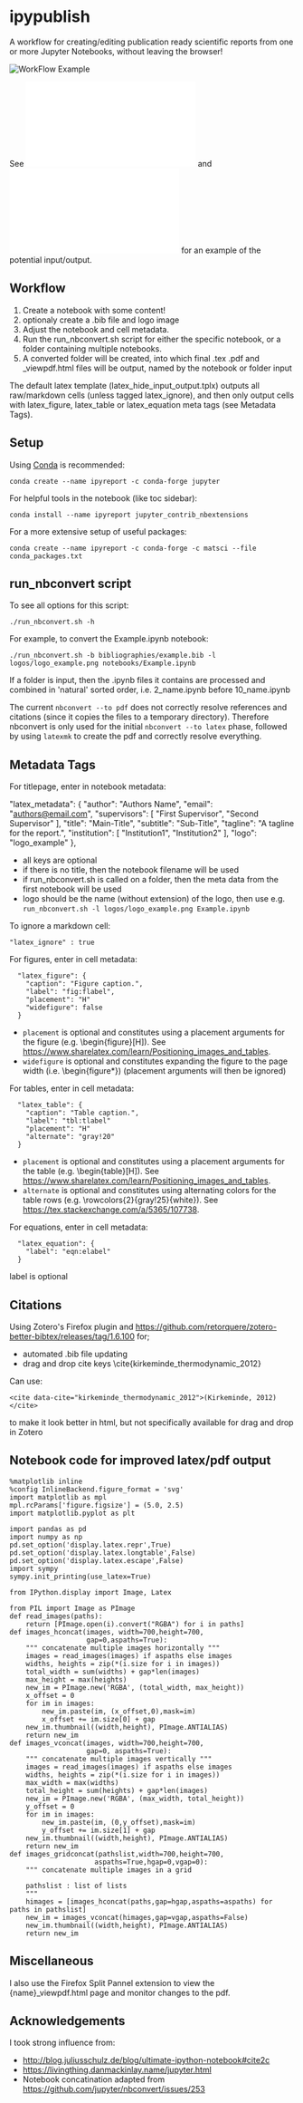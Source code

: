 # ipypublish
A workflow for creating/editing publication ready scientific reports from one or more Jupyter Notebooks, without leaving the browser!

![WorkFlow Example](/example_workflow.gif)

See ![notebooks/Example.ipynb](converted/Example.pdf) and ![converted/Example.pdf](converted/Example.pdf) for an example of the potential input/output.

## Workflow

1. Create a notebook with some content!
2. optionaly create a .bib file and logo image
3. Adjust the notebook and cell metadata. 
4. Run the run_nbconvert.sh script for either the specific notebook, or a folder containing multiple notebooks. 
5. A converted folder will be created, into which final .tex .pdf and _viewpdf.html files will be output, named by the notebook or folder input

The default latex template (latex_hide_input_output.tplx) outputs all raw/markdown cells (unless tagged latex_ignore), and then only output cells with latex_figure, latex_table or latex_equation meta tags (see Metadata Tags).

## Setup

Using [Conda](https://conda.io/docs/) is recommended:

	conda create --name ipyreport -c conda-forge jupyter

For helpful tools in the notebook (like toc sidebar):

	conda install --name ipyreport jupyter_contrib_nbextensions
	
For a more extensive setup of useful packages:

	conda create --name ipyreport -c conda-forge -c matsci --file conda_packages.txt

## run_nbconvert script

To see all options for this script:

	./run_nbconvert.sh -h

For example, to convert the Example.ipynb notebook:

	./run_nbconvert.sh -b bibliographies/example.bib -l logos/logo_example.png notebooks/Example.ipynb

If a folder is input, then the .ipynb files it contains are processed and combined in 'natural' sorted order, i.e. 2_name.ipynb before 10_name.ipynb

The current `nbconvert --to pdf` does not correctly resolve references and citations (since it copies the files to a temporary directory). Therefore nbconvert is only used for the initial `nbconvert --to latex` phase, followed by using `latexmk` to create the pdf and correctly resolve everything.
 
## Metadata Tags

For titlepage, enter in notebook metadata:

  "latex_metadata": {
    "author": "Authors Name",
    "email": "authors@email.com",
    "supervisors": [
      "First Supervisor",
      "Second Supervisor"
    ],
    "title": "Main-Title",
    "subtitle": "Sub-Title",
    "tagline": "A tagline for the report.",
    "institution": [
      "Institution1",
      "Institution2"
    ],
    "logo": "logo_example"
  },
	
- all keys are optional
- if there is no title, then the notebook filename will be used
- if run_nbconvert.sh is called on a folder, then the meta data from the first notebook will be used
- logo should be the name (without extension) of the logo, then use e.g. `run_nbconvert.sh -l logos/logo_example.png Example.ipynb`

To ignore a markdown cell:

	"latex_ignore" : true

For figures, enter in cell metadata:

	  "latex_figure": {
	    "caption": "Figure caption.",
	    "label": "fig:flabel",
	    "placement": "H"
	    "widefigure": false
	  }

- `placement` is optional and constitutes using a placement arguments for the figure (e.g. \begin{figure}[H]). See https://www.sharelatex.com/learn/Positioning_images_and_tables.
- `widefigure` is optional and constitutes expanding the figure to the page width (i.e. \begin{figure*}) (placement arguments will then be ignored)

For tables, enter in cell metadata:

	  "latex_table": {
	    "caption": "Table caption.",
	    "label": "tbl:tlabel"
	    "placement": "H"
        "alternate": "gray!20"
	  }

- `placement` is optional and constitutes using a placement arguments for the table (e.g. \begin{table}[H]). See https://www.sharelatex.com/learn/Positioning_images_and_tables.
- `alternate` is optional and constitutes using alternating colors for the table rows (e.g. \rowcolors{2}{gray!25}{white}). See https://tex.stackexchange.com/a/5365/107738.


For equations, enter in cell metadata:

	  "latex_equation": {
	    "label": "eqn:elabel"
	  }

label is optional

## Citations

Using Zotero's Firefox plugin and https://github.com/retorquere/zotero-better-bibtex/releases/tag/1.6.100 for;

- automated .bib file updating 
- drag and drop cite keys \cite{kirkeminde_thermodynamic_2012}

Can use: 

	<cite data-cite="kirkeminde_thermodynamic_2012">(Kirkeminde, 2012)</cite> 
	
to make it look better in html, but not specifically available for drag and drop in Zotero 

## Notebook code for improved latex/pdf output

	%matplotlib inline
	%config InlineBackend.figure_format = 'svg'
	import matplotlib as mpl
	mpl.rcParams['figure.figsize'] = (5.0, 2.5)
	import matplotlib.pyplot as plt

	import pandas as pd
	import numpy as np
	pd.set_option('display.latex.repr',True)
	pd.set_option('display.latex.longtable',False)
	pd.set_option('display.latex.escape',False)
	import sympy
	sympy.init_printing(use_latex=True)

	from IPython.display import Image, Latex

	from PIL import Image as PImage
	def read_images(paths):
	    return [PImage.open(i).convert("RGBA") for i in paths]
	def images_hconcat(images, width=700,height=700, 
	                   gap=0,aspaths=True):
		""" concatenate multiple images horizontally """
	    images = read_images(images) if aspaths else images
	    widths, heights = zip(*(i.size for i in images))
	    total_width = sum(widths) + gap*len(images)
	    max_height = max(heights)
	    new_im = PImage.new('RGBA', (total_width, max_height))
	    x_offset = 0
	    for im in images:
	        new_im.paste(im, (x_offset,0),mask=im)
	        x_offset += im.size[0] + gap
	    new_im.thumbnail((width,height), PImage.ANTIALIAS)
	    return new_im
	def images_vconcat(images, width=700,height=700, 
	                   gap=0, aspaths=True):
		""" concatenate multiple images vertically """
	    images = read_images(images) if aspaths else images
	    widths, heights = zip(*(i.size for i in images))
	    max_width = max(widths)
	    total_height = sum(heights) + gap*len(images)
	    new_im = PImage.new('RGBA', (max_width, total_height))
	    y_offset = 0
	    for im in images:
	        new_im.paste(im, (0,y_offset),mask=im)
	        y_offset += im.size[1] + gap
	    new_im.thumbnail((width,height), PImage.ANTIALIAS)
	    return new_im
	def images_gridconcat(pathslist,width=700,height=700,
	                     aspaths=True,hgap=0,vgap=0):
		""" concatenate multiple images in a grid 
		
		pathslist : list of lists
		"""
	    himages = [images_hconcat(paths,gap=hgap,aspaths=aspaths) for paths in pathslist]
	    new_im = images_vconcat(himages,gap=vgap,aspaths=False)
	    new_im.thumbnail((width,height), PImage.ANTIALIAS)
	    return new_im
	
## Miscellaneous

I also use the Firefox Split Pannel extension to view the {name}_viewpdf.html page and monitor changes to the pdf.

## Acknowledgements

I took strong influence from:

- http://blog.juliusschulz.de/blog/ultimate-ipython-notebook#cite2c
- https://livingthing.danmackinlay.name/jupyter.html
- Notebook concatination adapted from https://github.com/jupyter/nbconvert/issues/253
